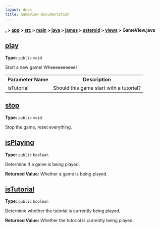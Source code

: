 ```yaml
---
layout: docs
title: GameView Documentation
---
```

#### [.](./../../../../../../../index) > [app](./../../../../../../index) > [src](./../../../../../index) > [main](./../../../../index) > [java](./../../../index) > [james](./../../index) > [asteroid](./../index) > [views](./index) > **GameView.java**

## [play](https://github.com/fennifith/Asteroid/blob/master/app/src/main/java/james/asteroid/views/GameView.java#L304)

**Type:** `public` `void`

Start a new game! Wheeeeeeeeee! 





|Parameter Name|Description|
|-----|-----|
|isTutorial|Should this game start with a tutorial?  |








## [stop](https://github.com/fennifith/Asteroid/blob/master/app/src/main/java/james/asteroid/views/GameView.java#L345)

**Type:** `public` `void`

Stop the game, reset everything. 












## [isPlaying](https://github.com/fennifith/Asteroid/blob/master/app/src/main/java/james/asteroid/views/GameView.java#L382)

**Type:** `public` `boolean`

Determine if a game is being played. 






**Returned Value:** Whether a game is being played.  








## [isTutorial](https://github.com/fennifith/Asteroid/blob/master/app/src/main/java/james/asteroid/views/GameView.java#L391)

**Type:** `public` `boolean`

Determine whether the tutorial is currently 
being played. 






**Returned Value:** Whether the tutorial is currently being played.  








